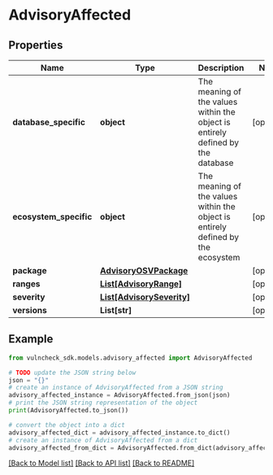 # AdvisoryAffected


## Properties

Name | Type | Description | Notes
------------ | ------------- | ------------- | -------------
**database_specific** | **object** | The meaning of the values within the object is entirely defined by the database | [optional] 
**ecosystem_specific** | **object** | The meaning of the values within the object is entirely defined by the ecosystem | [optional] 
**package** | [**AdvisoryOSVPackage**](AdvisoryOSVPackage.md) |  | [optional] 
**ranges** | [**List[AdvisoryRange]**](AdvisoryRange.md) |  | [optional] 
**severity** | [**List[AdvisorySeverity]**](AdvisorySeverity.md) |  | [optional] 
**versions** | **List[str]** |  | [optional] 

## Example

```python
from vulncheck_sdk.models.advisory_affected import AdvisoryAffected

# TODO update the JSON string below
json = "{}"
# create an instance of AdvisoryAffected from a JSON string
advisory_affected_instance = AdvisoryAffected.from_json(json)
# print the JSON string representation of the object
print(AdvisoryAffected.to_json())

# convert the object into a dict
advisory_affected_dict = advisory_affected_instance.to_dict()
# create an instance of AdvisoryAffected from a dict
advisory_affected_from_dict = AdvisoryAffected.from_dict(advisory_affected_dict)
```
[[Back to Model list]](../README.md#documentation-for-models) [[Back to API list]](../README.md#documentation-for-api-endpoints) [[Back to README]](../README.md)


